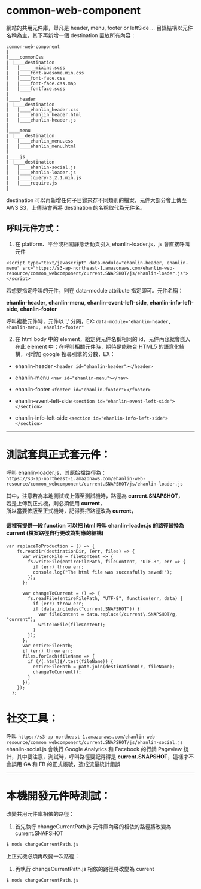 # common-web-component

網站的共用元件庫，舉凡是 header, menu, footer or leftSide ...
目錄結構以元件名稱為主，其下再新增一個 destination 置放所有內容：

```
common-web-component
|
|____commonCss
| |____destination
|   |____ _mixins.scss
|   |____font-awesome.min.css
|   |____font-face.css
|   |____font-face.css.map
|   |____fontface.scss
|
|____header
| |____destination
|   |____ehanlin_header.css
|   |____ehanlin_header.html
|   |____ehanlin-header.js
|
|____menu
| |____destination
|   |____ehanlin_menu.css
|   |____ehanlin_menu.html
|
|____js
| |____destination
|   |____ehanlin-social.js
|   |____ehanlin-loader.js
|   |____jquery-3.2.1.min.js
|   |____require.js
|
```

destination 可以再新增任何子目錄來存不同類別的檔案，元件大部分會上傳至 AWS S3，上傳時會再將 destination 的名稱取代為元件名。

## 呼叫元件方式：
1. 在 platform、平台或相關靜態活動頁引入 ehanlin-loader.js，js 會直接呼叫元件
```
<script type="text/javascript" data-module="ehanlin-header, ehanlin-menu" src="https://s3-ap-northeast-1.amazonaws.com/ehanlin-web-resource/common_webcomponent/current.SNAPSHOT/js/ehanlin-loader.js"></script>
```
若想要指定呼叫的元件，則在 data-module attribute 指定即可。元件名稱：

**ehanlin-header**,
**ehanlin-menu**,
**ehanlin-event-left-side**,
**ehanlin-info-left-side**,
**ehanlin-footer**

呼叫複數元件時，元件以 ',' 分隔，EX: `data-module="ehanlin-header, ehanlin-menu, ehanlin-footer"`

2. 在 html body 中的 element，給定與元件名稱相同的 id，元件內容就會嵌入在此 element 中；在呼叫相關元件時，期待是能符合 HTML5 的語意化結構，可增加 google 搜尋引擎的分數，EX：

- ehanlin-header
`<header id="ehanlin-header"></header>`

- ehanlin-menu
`<nav id="ehanlin-menu"></nav>`

- ehanlin-footer
`<footer id="ehanlin-footer"></footer>`

- ehanlin-event-left-side
`<section id="ehanlin-event-left-side"></section>`

- ehanlin-info-left-side
`<section id="ehanlin-info-left-side"></section>`
***
# 測試套與正式套元件：
呼叫 ehanlin-loader.js，其原始檔路徑為：    
`https://s3-ap-northeast-1.amazonaws.com/ehanlin-web-resource/common_webcomponent/current.SNAPSHOT/js/ehanlin-loader.js`

其中，注意若為本地測試或上傳至測試機時，路徑為 **current.SNAPSHOT**，    
若是上傳到正式機，則必須使用 **current**，    
所以當要佈版至正式機時，記得要把路徑改為 **current**，

#### 這裡有提供一段 function 可以把 html 呼叫 ehanlin-loader.js 的路徑替換為 current (**檔案路徑自行更改為對應的結構**)
```
var replaceToProduction = () => {
    fs.readdir(destinationDir, (err, files) => {
      var writeToFile = fileContent => {
        fs.writeFile(entireFilePath, fileContent, "UTF-8", err => {
          if (err) throw err;
          console.log("The html file was succesfully saved!");
        });
      };

      var changeToCurrent = () => {
        fs.readFile(entireFilePath, "UTF-8", function(err, data) {
          if (err) throw err;
          if (data.includes("current.SNAPSHOT")) {
            var fileContent = data.replace(/current\.SNAPSHOT/g, "current");
            writeToFile(fileContent);
          }
        });
      };
      var entireFilePath;
      if (err) throw err;
      files.forEach(fileName => {
        if (/(.html)$/.test(fileName)) {
          entireFilePath = path.join(destinationDir, fileName);
          changeToCurrent();
        }
      });
    });
  };
```
# 社交工具：
呼叫 `https://s3-ap-northeast-1.amazonaws.com/ehanlin-web-resource/common_webcomponent/current.SNAPSHOT/js/ehanlin-social.js`    
ehanlin-social.js 會執行 Google Analytics 和 Facebook 的行銷 Pageview 統計，其中要注意，測試時，呼叫路徑要記得得是 **current.SNAPSHOT**，這樣才不會誤用 GA 和 FB 的正式帳號，造成流量統計錯誤

***
# 本機開發元件時測試：
改變共用元件庫相依的路徑：
1. 首先執行 changeCurrentPath.js  元件庫內容的相依的路徑將改變為 current.SNAPSHOT
```
$ node changeCurrentPath.js
```
上正式機必須再改變一次路徑：
1. 再執行 changeCurrentPath.js  相依的路徑將改變為 current
```
$ node changeCurrentPath.js
```

